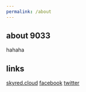 ```yaml
---
permalink: /about
---
```


## about 9033

hahaha

## links
[skyred.cloud](http://skyred.cloud)
[facebook](https://facebook.com/jk423)
[twitter](https://twitter.com/jk423)
